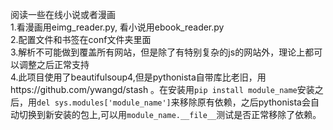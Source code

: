 阅读一些在线小说或者漫画  
1.看漫画用eimg_reader.py, 看小说用ebook_reader.py  
2.配置文件和书签在conf文件夹里面  
3.解析不可能做到覆盖所有网站，但是除了有特别复杂的js的网站外，理论上都可以调整之后正常支持  
4.此项目使用了beautifulsoup4,但是pythonista自带库比老旧，用https://github.com/ywangd/stash 。在安装用`pip install module_name`安装之后，用`del sys.modules['module_name']`来移除原有依赖，之后pythonista会自动切换到新安装的包上,可以用`module_name.__file__`测试是否正常移除了依赖。
